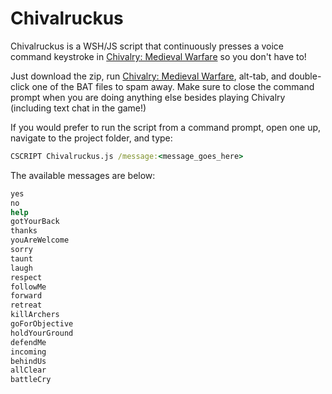 Chivalruckus
============

Chivalruckus is a WSH/JS script that continuously presses a voice command
keystroke in [Chivalry: Medieval Warfare][1] so you don't have to!

Just download the zip, run [Chivalry: Medieval Warfare][1], alt-tab, and
double-click one of the BAT files to spam away.  Make sure to close
the command prompt when you are doing anything else besides playing
Chivalry (including text chat in the game!)

If you would prefer to
run the script from a command prompt, open one up, navigate to the
project folder, and type:

```bat
CSCRIPT Chivalruckus.js /message:<message_goes_here>
```

The available messages are below:
```bat
yes
no
help
gotYourBack
thanks
youAreWelcome
sorry
taunt
laugh
respect
followMe
forward
retreat
killArchers
goForObjective
holdYourGround
defendMe
incoming
behindUs
allClear
battleCry
```

[1]: http://www.chivalrythegame.com/ "Chivalry: Medieval Warfare"
